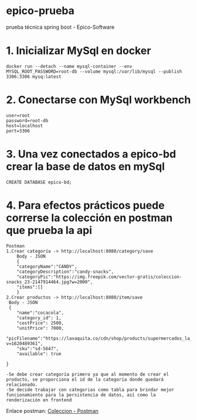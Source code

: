 # epico-prueba
prueba técnica spring boot - Epico-Software

# 1. Inicializar MySql en docker
``` en shell terminal
docker run --detach --name mysql-container --env MYSQL_ROOT_PASSWORD=root-db --volume mysql:/var/lib/mysql --publish 3306:3306 mysq:latest
``` 
# 2. Conectarse con MySql workbench

``` 
user=root
password=root-db
host=localhost
port=3306
``` 
# 3. Una vez conectados a epico-bd crear la base de datos en mySql

``` 
CREATE DATABASE epico-bd;
``` 
# 4. Para efectos prácticos puede correrse la colección en postman que prueba la api

``` 
Postman
1.Crear categoría -> http://localhost:8080/category/save
    Body - JSON
    {
    "categoryName":"CANDY",
    "categoryDescription":"candy-snacks",
    "categoryPic":"https://img.freepik.com/vector-gratis/coleccion-snacks_23-2147914464.jpg?w=2000",
    "items":[]
    }
2.Crear productos -> http://localhost:8080/item/save
 Body - JSON
 {
    "name":"cocacola",
    "category_id": 1,
    "costPrice": 2500,
    "unitPrice": 7000,
    "picFilename":"https://lavaquita.co/cdn/shop/products/supermercados_la_vaquita_supervaquita_gaseosa_coca_cola_10_oz_bebidas_liquidas_700x700.jpg?v=1620489361",
    "sku":"sd-5647",
    "available": true
   
}

-Se debe crear categoría primero ya que al momento de crear el producto, se proporciona el id de la categoría donde quedará relacionado.
-Se decide trabajar con categorias como tabla para brindar mejor funcionamiento para la persistencia de datos, así como la renderización en frontend
``` 
Enlace postman: [Coleccion - Postman](EPICO-SOFTWARE.postman_collection.json)



